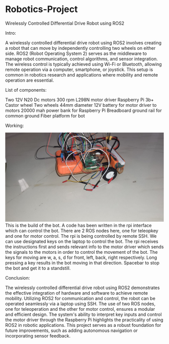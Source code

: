 # Robotics-Project
Wirelessly Controlled Differential Drive Robot using ROS2

Intro:

A wirelessly controlled differential drive robot using ROS2 involves creating a robot that can move by independently controlling two wheels on either side. ROS2 (Robot Operating System 2) serves as the middleware to manage robot communication, control algorithms, and sensor integration. The wireless control is typically achieved using Wi-Fi or Bluetooth, allowing remote operation via a computer, smartphone, or joystick. This setup is common in robotics research and applications where mobility and remote operation are essential.

List of components:

Two 12V N20 Dc motors 300 rpm
L298N motor driver
Raspberry Pi 3b+
Castor wheel
Two wheels 44mm diameter
12V battery for motor driver to motors
20000 mah power bank for Raspberry Pi
Breadboard ground rail for common ground
Fiber platform for bot

Working:

<img src="Diff Drive Robot.jpg">
This is the build of the bot.
A code has been written in the rpi interface which can control the bot. There are 2 ROS nodes here, one for teleopkey and one for motor control. The rpi is being controlled by remote SSH. We can use designated keys on the laptop to control the bot. The rpi receives the instructions first and sends relevant info to the motor driver which sends the signals to the motors in order to control the movement of the bot. The keys for moving are w, a, s, d for front, left, back, right respectively. Long pressing a key results in the bot moving in that direction. Spacebar to stop the bot and get it to a standstill.

Conclusion:

The wirelessly controlled differential drive robot using ROS2 demonstrates the effective integration of hardware and software to achieve remote mobility. Utilizing ROS2 for communication and control, the robot can be operated seamlessly via a laptop using SSH. The use of two ROS nodes, one for teleoperation and the other for motor control, ensures a modular and efficient design. The system's ability to interpret key inputs and control the motor driver through the Raspberry Pi highlights the practicality of using ROS2 in robotic applications. This project serves as a robust foundation for future improvements, such as adding autonomous navigation or incorporating sensor feedback.
